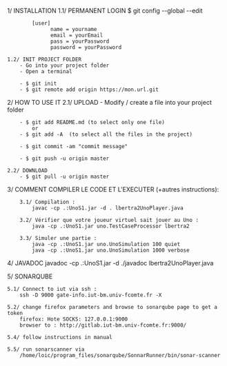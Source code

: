 1/ INSTALLATION
	1.1/ PERMANENT LOGIN
			$ git config --global --edit

			[user]
			      name = yourname
			      email = yourEmail
			      pass = yourPassword
			      password = yourPassword

	1.2/ INIT PROJECT FOLDER
		- Go into your project folder
		- Open a terminal

		- $ git init
		- $ git remote add origin https://mon.url.git

2/ HOW TO USE IT
	2.1/ UPLOAD
		- Modify / create a file into your project folder

		- $ git add README.md (to select only one file)
			or
		- $ git add -A	(to select all the files in the project)

		- $ git commit -am "commit message"

		- $ git push -u origin master

	2.2/ DOWNLOAD
		- $ git pull -u origin master

3/ COMMENT COMPILER LE CODE ET L'EXECUTER (+autres instructions):

		3.1/ Compilation :
			javac -cp .:UnoS1.jar -d . lbertra2UnoPlayer.java

		3.2/ Vérifier que votre joueur virtuel sait jouer au Uno :
			java -cp .:UnoS1.jar uno.TestCaseProcessor lbertra2

		3.3/ Simuler une partie :
			java -cp .:UnoS1.jar uno.UnoSimulation 100 quiet
			java -cp .:UnoS1.jar uno.UnoSimulation 1000 verbose

4/ JAVADOC
	javadoc -cp .:UnoS1.jar -d ./javadoc  lbertra2UnoPlayer.java

5/ SONARQUBE

	5.1/ Connect to iut via ssh :
		ssh -D 9000 gate-info.iut-bm.univ-fcomte.fr -X

	5.2/ change firefox parameters and browse to sonarqube page to get a token
		firefox: Hote SOCKS: 127.0.0.1:9000
		browser to : http://gitlab.iut-bm.univ-fcomte.fr:9000/

	5.4/ follow instructions in manual

	5.5/ run sonarscanner via
		/home/loic/program_files/sonarqube/SonnarRunner/bin/sonar-scanner
